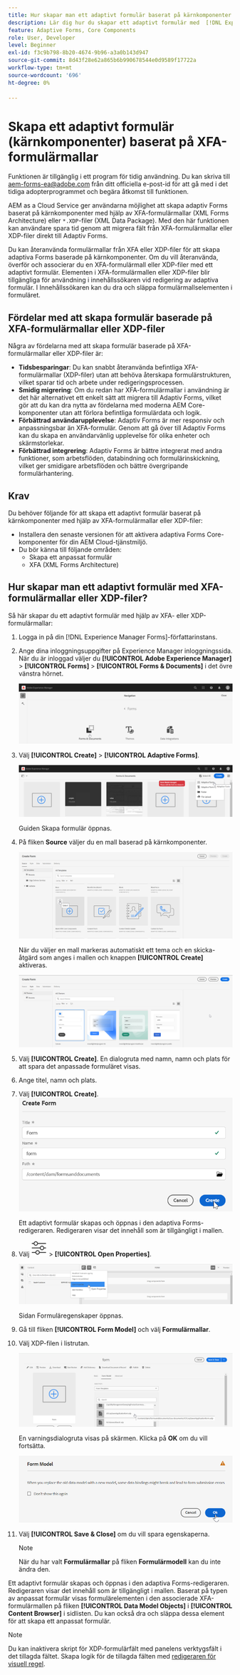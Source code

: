```yaml
---
title: Hur skapar man ett adaptivt formulär baserat på kärnkomponenter med hjälp av XFA-formulärmallar?
description: Lär dig hur du skapar ett adaptivt formulär med  [!DNL Experience Manager Forms] hjälp av XFA-formulärmallar eller XDP-filer.
feature: Adaptive Forms, Core Components
role: User, Developer
level: Beginner
exl-id: f3c9b798-8b20-4674-9b96-a3a0b143d947
source-git-commit: 8d43f28e62a865b6b990678544e0d9589f17722a
workflow-type: tm+mt
source-wordcount: '696'
ht-degree: 0%

---
```


# Skapa ett adaptivt formulär (kärnkomponenter) baserat på XFA-formulärmallar

<span class="preview"> Funktionen är tillgänglig i ett program för tidig användning. Du kan skriva till aem-forms-ea@adobe.com från ditt officiella e-post-id för att gå med i det tidiga adopterprogrammet och begära åtkomst till funktionen. </span>

AEM as a Cloud Service ger användarna möjlighet att skapa adaptiv Forms baserat på kärnkomponenter med hjälp av XFA-formulärmallar (XML Forms Architecture) eller `*.XDP`-filer (XML Data Package). Med den här funktionen kan användare spara tid genom att migrera fält från XFA-formulärmallar eller XDP-filer direkt till Adaptiv Forms.

Du kan återanvända formulärmallar från XFA eller XDP-filer för att skapa adaptiva Forms baserade på kärnkomponenter. Om du vill återanvända, överför och associerar du en XFA-formulärmall eller XDP-filer med ett adaptivt formulär. Elementen i XFA-formulärmallen eller XDP-filer blir tillgängliga för användning i innehållssökaren vid redigering av adaptiva formulär. I Innehållssökaren kan du dra och släppa formulärmallselementen i formuläret.

## Fördelar med att skapa formulär baserade på XFA-formulärmallar eller XDP-filer

Några av fördelarna med att skapa formulär baserade på XFA-formulärmallar eller XDP-filer är:

* **Tidsbesparingar**: Du kan snabbt återanvända befintliga XFA-formulärmallar (XDP-filer) utan att behöva återskapa formulärstrukturen, vilket sparar tid och arbete under redigeringsprocessen.
* **Smidig migrering**: Om du redan har XFA-formulärmallar i användning är det här alternativet ett enkelt sätt att migrera till Adaptiv Forms, vilket gör att du kan dra nytta av fördelarna med moderna AEM Core-komponenter utan att förlora befintliga formulärdata och logik.
* **Förbättrad användarupplevelse**: Adaptiv Forms är mer responsiv och anpassningsbar än XFA-formulär. Genom att gå över till Adaptiv Forms kan du skapa en användarvänlig upplevelse för olika enheter och skärmstorlekar.
* **Förbättrad integrering**: Adaptiv Forms är bättre integrerat med andra funktioner, som arbetsflöden, databindning och formulärinskickning, vilket ger smidigare arbetsflöden och bättre övergripande formulärhantering.

## Krav

Du behöver följande för att skapa ett adaptivt formulär baserat på kärnkomponenter med hjälp av XFA-formulärmallar eller XDP-filer:

* Installera den senaste versionen för att aktivera adaptiva Forms Core-komponenter för din AEM Cloud-tjänstmiljö.
* Du bör känna till följande områden:
   * Skapa ett anpassat formulär
   * XFA (XML Forms Architecture)

## Hur skapar man ett adaptivt formulär med XFA-formulärmallar eller XDP-filer?

Så här skapar du ett adaptivt formulär med hjälp av XFA- eller XDP-formulärmallar:

1. Logga in på din [!DNL Experience Manager Forms]-författarinstans.
1. Ange dina inloggningsuppgifter på Experience Manager inloggningssida. När du är inloggad väljer du **[!UICONTROL Adobe Experience Manager]** > **[!UICONTROL Forms]** > **[!UICONTROL Forms & Documents]** i det övre vänstra hörnet.

   ![Forms och dokument](/help/forms/assets/create-fdm.png)

1. Välj **[!UICONTROL Create]** > **[!UICONTROL Adaptive Forms]**.

   ![Skapa anpassat formulär](/help/forms/assets/create-af.png)

   Guiden Skapa formulär öppnas.
1. På fliken **Source** väljer du en mall baserad på kärnkomponenter.

   ![Välj mall](/help/forms/assets/select-template.png)

   När du väljer en mall markeras automatiskt ett tema och en skicka-åtgärd som anges i mallen och knappen **[!UICONTROL Create]** aktiveras.

   ![Välj tema](/help/forms/assets/select-form-theme.png)

1. Välj **[!UICONTROL Create]**. En dialogruta med namn, namn och plats för att spara det anpassade formuläret visas.
1. Ange titel, namn och plats.
1. Välj **[!UICONTROL Create]**.
   ![Ange namn och titel](/help/forms/assets/create-form.png)

   Ett adaptivt formulär skapas och öppnas i den adaptiva Forms-redigeraren. Redigeraren visar det innehåll som är tillgängligt i mallen.
1. Välj ![Sidinformation](/help/forms/assets/Smock_Properties_18_N.svg) > **[!UICONTROL Open Properties]**.

   ![Öppna egenskaper](/help/forms/assets/form-properties.png)

   Sidan Formuläregenskaper öppnas.
1. Gå till fliken **[!UICONTROL Form Model]** och välj **Formulärmallar**.
1. Välj XDP-filen i listrutan.

   ![Välj XDP-fil](/help/forms/assets/select-xdp-file.png)

   En varningsdialogruta visas på skärmen. Klicka på **OK** om du vill fortsätta.

   ![Varningsdialogruta](/help/forms/assets/fdm-warning.png)

1. Välj **[!UICONTROL Save & Close]** om du vill spara egenskaperna.

   >[!NOTE]
   >
   > När du har valt **Formulärmallar** på fliken **Formulärmodell** kan du inte ändra den.


Ett adaptivt formulär skapas och öppnas i den adaptiva Forms-redigeraren. Redigeraren visar det innehåll som är tillgängligt i mallen.  Baserat på typen av anpassat formulär visas formulärelementen i den associerade XFA-formulärmallen på fliken **[!UICONTROL Data Model Objects]** i **[!UICONTROL Content Browser]** i sidlisten. Du kan också dra och släppa dessa element för att skapa ett anpassat formulär.

>[!NOTE]
>
> Du kan inaktivera skript för XDP-formulärfält med panelens verktygsfält i det tillagda fältet. Skapa logik för de tillagda fälten med [redigeraren för visuell regel](/help/forms/rule-editor-core-components.md).

